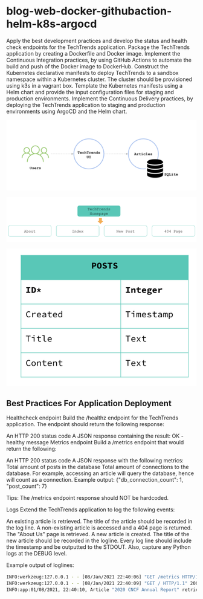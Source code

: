 # blog-web-docker-githubaction-helm-k8s-argocd

Apply the best development practices and develop the status and health check endpoints for the TechTrends application.
Package the TechTrends application by creating a Dockerfile and Docker image.
Implement the Continuous Integration practices, by using GitHub Actions to automate the build and push of the Docker image to DockerHub.
Construct the Kubernetes declarative manifests to deploy TechTrends to a sandbox namespace within a Kubernetes cluster. The cluster should be provisioned using k3s in a vagrant box.
Template the Kubernetes manifests using a Helm chart and provide the input configuration files for staging and production environments.
Implement the Continuous Delivery practices, by deploying the TechTrends application to staging and production environments using ArgoCD and the Helm chart.

<img src="screenshots/flow-techtrends.png"></img>

<img src="screenshots/file-techtrends.png"></img>

<img src="screenshots/db-techtrends.png"></img>

## Best Practices For Application Deployment

Healthcheck endpoint
Build the /healthz endpoint for the TechTrends application. The endpoint should return the following response:

An HTTP 200 status code
A JSON response containing the result: OK - healthy message
Metrics endpoint
Build a /metrics endpoint that would return the following:

An HTTP 200 status code
A JSON response with the following metrics:
Total amount of posts in the database
Total amount of connections to the database. For example, accessing an article will query the database, hence will count as a connection.
Example output: {"db_connection_count": 1, "post_count": 7}

Tips: The /metrics endpoint response should NOT be hardcoded.

Logs
Extend the TechTrends application to log the following events:

An existing article is retrieved. The title of the article should be recorded in the log line.
A non-existing article is accessed and a 404 page is returned.
The "About Us" page is retrieved.
A new article is created. The title of the new article should be recorded in the logline.
Every log line should include the timestamp and be outputted to the STDOUT. Also, capture any Python logs at the DEBUG level.

Example output of loglines:
```bash
INFO:werkzeug:127.0.0.1 - - [08/Jan/2021 22:40:06] "GET /metrics HTTP/1.1" 200 -
INFO:werkzeug:127.0.0.1 - - [08/Jan/2021 22:40:09] "GET / HTTP/1.1" 200 -
INFO:app:01/08/2021, 22:40:10, Article "2020 CNCF Annual Report" retrieved!
```